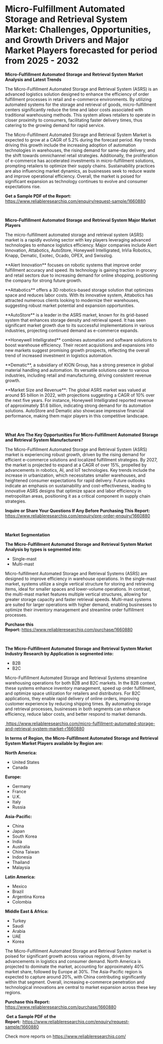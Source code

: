 <p><h1>Micro-Fulfillment Automated Storage and Retrieval System Market: Challenges, Opportunities, and Growth Drivers and Major Market Players forecasted for period from 2025 - 2032</h1></p><p><strong>Micro-Fulfillment Automated Storage and Retrieval System Market Analysis and Latest Trends</strong></p>
<p><p>The Micro-Fulfillment Automated Storage and Retrieval System (ASRS) is an advanced logistics solution designed to enhance the efficiency of order fulfillment processes in retail and e-commerce environments. By utilizing automated systems for the storage and retrieval of goods, micro-fulfillment centers significantly reduce the time and labor costs associated with traditional warehousing methods. This system allows retailers to operate in closer proximity to consumers, facilitating faster delivery times, thus catering to the growing demand for rapid service.</p><p>The Micro-Fulfillment Automated Storage and Retrieval System Market is expected to grow at a CAGR of 5.2% during the forecast period. Key trends driving this growth include the increasing adoption of automation technologies in warehouses, the rising demand for same-day delivery, and the shift towards omnichannel retail strategies. Additionally, the proliferation of e-commerce has accelerated investments in micro-fulfillment solutions, prompting retailers to optimize their supply chains. Sustainability practices are also influencing market dynamics, as businesses seek to reduce waste and improve operational efficiency. Overall, the market is poised for significant expansion as technology continues to evolve and consumer expectations rise.</p></p>
<p><strong>Get a Sample PDF of the Report:&nbsp;</strong> <a href="https://www.reliableresearchiq.com/enquiry/request-sample/1660880?utm_campaign=1088&utm_medium=2&utm_source=Github&utm_content=ia&utm_term=17012025&utm_id=micro-fulfillment-automated-storage-and-retrieval-system">https://www.reliableresearchiq.com/enquiry/request-sample/1660880</a></p>
<p>&nbsp;</p>
<p><strong>Micro-Fulfillment Automated Storage and Retrieval System Major Market Players</strong></p>
<p><p>The micro-fulfillment automated storage and retrieval system (ASRS) market is a rapidly evolving sector with key players leveraging advanced technologies to enhance logistics efficiency. Major companies include Alert Innovation, Attabotics, AutoStore, Honeywell Intelligrated, InVia Robotics, Knapp, Dematic, Exotec, Ocado, OPEX, and Swisslog.</p><p>**Alert Innovation** focuses on robotic systems that improve order fulfillment accuracy and speed. Its technology is gaining traction in grocery and retail sectors due to increasing demand for online shopping, positioning the company for strong future growth.</p><p>**Attabotics** offers a 3D robotics-based storage solution that optimizes space and reduces labor costs. With its innovative system, Attabotics has attracted numerous clients looking to modernize their warehouses, suggesting robust market potential and expansion opportunities.</p><p>**AutoStore** is a leader in the ASRS market, known for its grid-based system that enhances storage density and retrieval speed. It has seen significant market growth due to its successful implementations in various industries, projecting continued demand as e-commerce expands.</p><p>**Honeywell Intelligrated** combines automation and software solutions to boost warehouse efficiency. Their recent acquisitions and expansions into new markets suggest promising growth prospects, reflecting the overall trend of increased investment in logistics automation.</p><p>**Dematic**, a subsidiary of KION Group, has a strong presence in global material handling and automation. Its versatile solutions cater to various industries, including retail and manufacturing, driving consistent revenue growth.</p><p>**Market Size and Revenue**: The global ASRS market was valued at around $5 billion in 2022, with projections suggesting a CAGR of 10% over the next five years. For instance, Honeywell Intelligrated reported revenue of approximately $1.6 billion, indicating strong demand for its automation solutions. AutoStore and Dematic also showcase impressive financial performance, making them major players in this competitive landscape.</p></p>
<p>&nbsp;</p>
<p><strong>What Are The Key Opportunities For Micro-Fulfillment Automated Storage and Retrieval System Manufacturers?</strong></p>
<p><p>The Micro-Fulfillment Automated Storage and Retrieval System (ASRS) market is experiencing robust growth, driven by the rising demand for efficient e-commerce solutions and localized fulfillment strategies. By 2027, the market is projected to expand at a CAGR of over 15%, propelled by advancements in robotics, AI, and IoT technologies. Key trends include the increase in urbanization, which necessitates smaller warehouses, and heightened consumer expectations for rapid delivery. Future outlooks indicate an emphasis on sustainability and cost-effectiveness, leading to innovative ASRS designs that optimize space and labor efficiency in metropolitan areas, positioning it as a critical component in supply chain strategies.</p></p>
<p><strong>Inquire or Share Your Questions If Any Before Purchasing This Report:</strong> <a href="https://www.reliableresearchiq.com/enquiry/pre-order-enquiry/1660880?utm_campaign=1088&utm_medium=2&utm_source=Github&utm_content=ia&utm_term=17012025&utm_id=micro-fulfillment-automated-storage-and-retrieval-system">https://www.reliableresearchiq.com/enquiry/pre-order-enquiry/1660880</a></p>
<p>&nbsp;</p>
<p><strong>Market Segmentation</strong></p>
<p><strong>The Micro-Fulfillment Automated Storage and Retrieval System Market Analysis by types is segmented into:</strong></p>
<p><ul><li>Single-mast</li><li>Multi-mast</li></ul></p>
<p><p>Micro-fulfillment Automated Storage and Retrieval Systems (ASRS) are designed to improve efficiency in warehouse operations. In the single-mast market, systems utilize a single vertical structure for storing and retrieving items, ideal for smaller spaces and lower-volume operations. In contrast, the multi-mast market features multiple vertical structures, allowing for greater storage capacity and faster retrieval speeds. Multi-mast systems are suited for larger operations with higher demand, enabling businesses to optimize their inventory management and streamline order fulfillment processes.</p></p>
<p><strong>Purchase this Report:&nbsp;</strong><a href="https://www.reliableresearchiq.com/purchase/1660880?utm_campaign=1088&utm_medium=2&utm_source=Github&utm_content=ia&utm_term=17012025&utm_id=micro-fulfillment-automated-storage-and-retrieval-system">https://www.reliableresearchiq.com/purchase/1660880</a></p>
<p>&nbsp;</p>
<p><strong>The Micro-Fulfillment Automated Storage and Retrieval System Market Industry Research by Application is segmented into:</strong></p>
<p><ul><li>B2B</li><li>B2C</li></ul></p>
<p><p>Micro-Fulfillment Automated Storage and Retrieval Systems streamline warehousing operations for both B2B and B2C markets. In the B2B context, these systems enhance inventory management, speed up order fulfillment, and optimize space utilization for retailers and distributors. For B2C applications, they enable rapid delivery of online orders, improving customer experience by reducing shipping times. By automating storage and retrieval processes, businesses in both segments can enhance efficiency, reduce labor costs, and better respond to market demands.</p></p>
<p><a href="https://www.reliableresearchiq.com/micro-fulfillment-automated-storage-and-retrieval-system-market-r1660880?utm_campaign=1088&utm_medium=2&utm_source=Github&utm_content=ia&utm_term=17012025&utm_id=micro-fulfillment-automated-storage-and-retrieval-system">&nbsp;https://www.reliableresearchiq.com/micro-fulfillment-automated-storage-and-retrieval-system-market-r1660880</a></p>
<p><strong>In terms of Region, the Micro-Fulfillment Automated Storage and Retrieval System Market Players available by Region are:</strong></p>
<p>
    <p> <strong> North America: </strong>
        <ul>
            <li>United States</li>
            <li>Canada</li>
        </ul>
        </p> 
    <p> <strong> Europe: </strong>
        <ul>
            <li>Germany</li>
            <li>France</li>
            <li>U.K.</li>
            <li>Italy</li>
            <li>Russia</li>
        </ul>
        </p> 
    <p> <strong> Asia-Pacific: </strong>
        <ul>
            <li>China</li>
            <li>Japan</li>
            <li>South Korea</li>
            <li>India</li>
            <li>Australia</li>
            <li>China Taiwan</li>
            <li>Indonesia</li>
            <li>Thailand</li>
            <li>Malaysia</li>
        </ul>
        </p> 
    <p> <strong> Latin America: </strong>
        <ul>
            <li>Mexico</li>
            <li>Brazil</li>
            <li>Argentina Korea</li>
            <li>Colombia</li>
        </ul>
        </p> 
    <p> <strong> Middle East & Africa: </strong>
        <ul>
            <li>Turkey</li>
            <li>Saudi</li>
            <li>Arabia</li>
            <li>UAE</li>
            <li>Korea</li>
        </ul>
    </p>
    </p>
<p><p>The Micro-Fulfillment Automated Storage and Retrieval System market is poised for significant growth across various regions, driven by advancements in logistics and consumer demand. North America is projected to dominate the market, accounting for approximately 40% market share, followed by Europe at 30%. The Asia-Pacific region is expected to capture around 20%, with China contributing significantly within that segment. Overall, increasing e-commerce penetration and technological innovations are central to market expansion across these key regions.</p></p>
<p><strong>Purchase this Report: </strong><a href="https://www.reliableresearchiq.com/purchase/1660880?utm_campaign=1088&utm_medium=2&utm_source=Github&utm_content=ia&utm_term=17012025&utm_id=micro-fulfillment-automated-storage-and-retrieval-system">https://www.reliableresearchiq.com/purchase/1660880</a></p>
<p>&nbsp;<strong>Get a Sample PDF of the Report:&nbsp;&nbsp;</strong><a href="https://www.reliableresearchiq.com/enquiry/request-sample/1660880?utm_campaign=1088&utm_medium=2&utm_source=Github&utm_content=ia&utm_term=17012025&utm_id=micro-fulfillment-automated-storage-and-retrieval-system">https://www.reliableresearchiq.com/enquiry/request-sample/1660880</a></p>
<p><strong></strong></p>
<p>Check more reports on <a href="https://www.reliableresearchiq.com/?utm_campaign=1088&utm_medium=2&utm_source=Github&utm_content=ia&utm_term=17012025&utm_id=micro-fulfillment-automated-storage-and-retrieval-system">https://www.reliableresearchiq.com/</a></p>